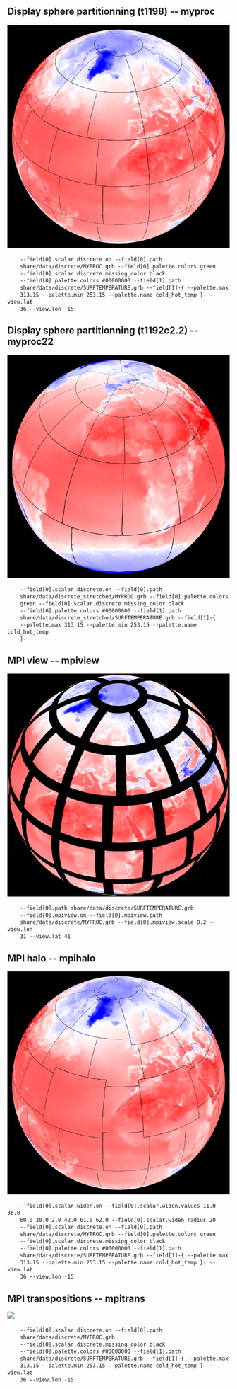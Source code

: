 ## Display sphere partitionning (t1198) -- myproc
![](share/test/myproc/TEST_0000.png)

```
    --field[0].scalar.discrete.on --field[0].path 
    share/data/discrete/MYPROC.grb --field[0].palette.colors green 
    --field[0].scalar.discrete.missing_color black 
    --field[0].palette.colors #00000000 --field[1].path 
    share/data/discrete/SURFTEMPERATURE.grb --field[1]-{ --palette.max 
    313.15 --palette.min 253.15 --palette.name cold_hot_temp }- --view.lat 
    36 --view.lon -15 
```
## Display sphere partitionning (t1192c2.2) -- myproc22
![](share/test/myproc22/TEST_0000.png)

```
    --field[0].scalar.discrete.on --field[0].path 
    share/data/discrete_stretched/MYPROC.grb --field[0].palette.colors 
    green --field[0].scalar.discrete.missing_color black 
    --field[0].palette.colors #00000000 --field[1].path 
    share/data/discrete_stretched/SURFTEMPERATURE.grb --field[1]-{ 
    --palette.max 313.15 --palette.min 253.15 --palette.name cold_hot_temp 
    }- 
```
## MPI view -- mpiview
![](share/test/mpiview/TEST_0000.png)

```
    --field[0].path share/data/discrete/SURFTEMPERATURE.grb 
    --field[0].mpiview.on --field[0].mpiview.path 
    share/data/discrete/MYPROC.grb --field[0].mpiview.scale 0.2 --view.lon 
    31 --view.lat 41 
```
## MPI halo -- mpihalo
![](share/test/mpihalo/TEST.gif)

```
    --field[0].scalar.widen.on --field[0].scalar.widen.values 11.0 36.0 
    60.0 20.0 2.0 42.0 61.0 62.0 --field[0].scalar.widen.radius 20 
    --field[0].scalar.discrete.on --field[0].path 
    share/data/discrete/MYPROC.grb --field[0].palette.colors green 
    --field[0].scalar.discrete.missing_color black 
    --field[0].palette.colors #00000000 --field[1].path 
    share/data/discrete/SURFTEMPERATURE.grb --field[1]-{ --palette.max 
    313.15 --palette.min 253.15 --palette.name cold_hot_temp }- --view.lat 
    36 --view.lon -15 
```
## MPI transpositions -- mpitrans
![](share/test/mpitrans/TEST.gif)

```
    --field[0].scalar.discrete.on --field[0].path 
    share/data/discrete/MYPROC.grb 
    --field[0].scalar.discrete.missing_color black 
    --field[0].palette.colors #00000000 --field[1].path 
    share/data/discrete/SURFTEMPERATURE.grb --field[1]-{ --palette.max 
    313.15 --palette.min 253.15 --palette.name cold_hot_temp }- --view.lat 
    36 --view.lon -15 
```
